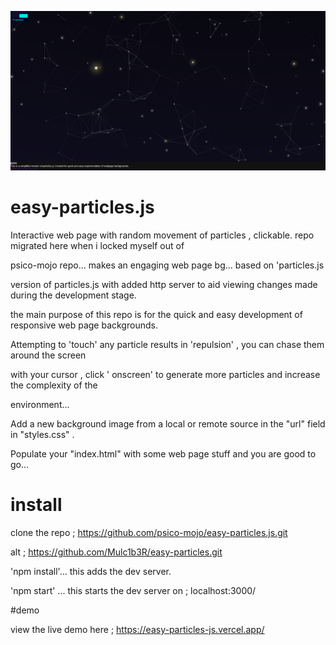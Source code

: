 ![subatomic](particles.png)  


  
    
    
  
  
    
    
    
  




# easy-particles.js


Interactive web page with random movement of particles , clickable. repo migrated here when i locked myself out of 

psico-mojo repo... makes an engaging web page bg... based on 'particles.js

version of particles.js with added http server to aid viewing changes made during the development stage.

the main purpose of this repo is for the quick and easy development of responsive web page backgrounds.

Attempting to 'touch' any particle results in 'repulsion' , you can chase them around the screen

with your cursor , click ' onscreen' to generate more particles and increase the complexity of the

environment...

Add a new background image from a local or remote source in the "url" field in "styles.css" .

Populate your "index.html" with some web page stuff and you are good to go...

# install

clone the repo ; https://github.com/psico-mojo/easy-particles.js.git

alt ; https://github.com/Mulc1b3R/easy-particles.git

'npm install'...           this adds the dev server.

'npm start' ...             this starts the dev server on ;  localhost:3000/ 

#demo

view the live demo here ; https://easy-particles-js.vercel.app/       


